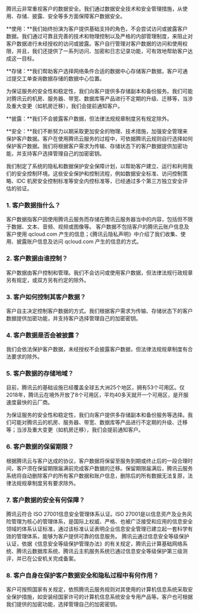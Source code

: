 腾讯云非常重视客户的数据安全。我们通过数据安全技术和安全管理措施，从使用、存储、披露、安全等多方面保障客户数据安全。 

**使用：**我们始终扮演为客户提供基础支持的角色，不会尝试访问或披露客户数据。我们通过可靠且完善的技术和物理控制以及严格的内部管理制度，来阻止对客户数据进行未经授权的访问或披露。客户自行管理对客户数据的访问和使用权限，并且，我们还提供了一系列访问、加密和日志记录功能，可有效地帮助客户达成这一目标。

**存储：**我们帮助客户选择网络条件合适的数据中心存储客户数据，客户可通过提交工单查询数据存储的数据中心位置。

为保证服务的安全性和稳定性，我们向客户提供多存储副本和备份服务。我们可能对腾讯云的机房、服务器、带宽、数据库等产品进行不定期的升级、迁移等，当涉及重大变更（如机房迁移），我们会提前通知客户。

**披露：**我们不会披露客户数据，但法律法规规章制度另有规定除外。

**安全：**我们不断努力以期采取更加安全的物理、技术措施，加强安全管理来保护客户数据。客户在使用腾讯云服务的过程中，可依据腾讯云规则自行选择如何保护客户数据。我们将根据客户需求为传输、存储状态下的客户数据提供加密功能，并支持客户选择管理自己的加密密钥。

我们制定了系统的隐私和数据保护安全保障计划，以帮助客户建立、运行和利用我们的安全控制环境。这些安全保护和控制流程，例如数据安全标准、访问控制策略、IDC 机房安全控制标准等安全内控标准等，已经通过多个第三方独立安全评估的验证。

### 1. 客户数据指什么？
客户数据指客户因使用腾讯云服务而存储在腾讯云服务器当中的内容，包括但不限于数据、文本、音频、视频或图像等。
客户数据不包括客户的腾讯云账户信息及客户使用 qcloud.com 产生的信息；《腾讯云隐私声明》中介绍了我们收集、使用、披露账户信息及访问 qcloud.com 产生的信息的方式。

### 2. 客户数据由谁控制？
客户数据由客户控制和管理。我们不会访问或使用客户数据，但法律法规行政规章另有规定，或双方另有约定的除外。

### 3. 客户如何控制其客户数据？
客户自主决定控制客户数据的方式。我们根据客户需求为传输、存储状态下的客户数据提供加密功能，并支持客户选择管理自己的加密密钥。

### 4. 客户数据是否会被披露？
我们会依法保护客户数据，未经授权不会披露客户数据，但法律法规规章制度有合法要求的除外。

### 5. 客户数据的存储地域？
目前，腾讯云的基础设施已经覆盖全球五大洲25个地区，拥有53个可用区。仅2018年，腾讯云在境外开放了8个可用区，平均40多天就开一个可用区，是开服速度最快的云厂商。

为保证服务的安全性和稳定性，我们向客户提供多存储副本和备份服务等选择。我们可能对腾讯云的机房、服务器、带宽、数据库等产品进行不定期的升级、迁移等；当涉及重大变更（如机房迁移），我们会提前通知客户。

### 6. 客户数据的保留期限？
根据腾讯云与客户达成的协议，客户数据将保留至服务到期或终止后的一段合理时间，客户须在保留期限届满前完成客户数据的迁移。保留期限届满后，腾讯云服务系统将自动删除客户的所有客户数据和账户信息，删除后的所有数据无法复原，法律法规规章制度另有要求除外。

### 7. 客户数据的安全有何保障？
腾讯云符合 ISO 27001信息安全管理体系认证。ISO 27001是以信息资产及业务风险管理为核心的管理体系，是国际上权威、严格、也被广泛接受和应用的信息安全领域的体系认证标准，通过该标准认证表明企业信息安全管理已建立起一套科学有效的管理体系，能够为客户提供可靠的信息服务。
腾讯云通过信息安全等级保护认证，依据《信息安全等级保护管理办法》的有关规定，腾讯云计算基础网络系统、腾讯云数据库系统、腾讯云主机服务系统已通过信息安全等级保护第三级测评，并已在公安机关完成备案。

### 8. 客户自身在保护客户数据安全和隐私过程中有何作用？
客户可按照国家有关规定，依照腾讯云服务规则对其使用的计算机信息系统采取安全保护措施，如安装经国家许可的计算机信息系统安全专用产品等。客户也可根据我们提供的加密功能，选择管理自己的加密密钥。
